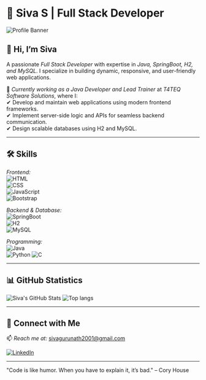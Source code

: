 # 🚀 Siva S | Full Stack Developer  

![Profile Banner](https://camo.githubusercontent.com/3492228fd9a698d24cbe02d7e013abc0fe70eebeda013e47dab443f61efe5013/68747470733a2f2f7777772e77696e677374656368736f6c7574696f6e732e636f6d2f77702d636f6e74656e742f75706c6f6164732f323032322f30332f66756c6c2d737461636b2d646576656c6f706d656e742e676966)  

## 👋 Hi, I’m Siva  
A passionate *Full Stack Developer* with expertise in *Java, SpringBoot, H2, and MySQL*. I specialize in building dynamic, responsive, and user-friendly web applications.  

💼 *Currently working as a Java Developer and Lead Trainer* at *T4TEQ Software Solutions*, where I:  
✔ Develop and maintain web applications using modern frontend frameworks.  
✔ Implement server-side logic and APIs for seamless backend communication.  
✔ Design scalable databases using H2 and MySQL.  

---

## 🛠 Skills  
*Frontend:*  
![HTML](https://img.shields.io/badge/HTML-E34F26?style=for-the-badge&logo=html5&logoColor=white)  
![CSS](https://img.shields.io/badge/CSS-1572B6?style=for-the-badge&logo=css3&logoColor=white)  
![JavaScript](https://img.shields.io/badge/JavaScript-F7DF1E?style=for-the-badge&logo=javascript&logoColor=black)  
![Bootstrap](https://img.shields.io/badge/Bootstrap-563D7C?style=for-the-badge&logo=bootstrap&logoColor=white)   

*Backend & Database:*  
![SpringBoot](https://img.shields.io/badge/SpringBoot-339933?style=for-the-badge&logo=springboot&logoColor=white)   
![H2](https://img.shields.io/badge/H2-47A248?style=for-the-badge&logo=h2&logoColor=white)  
![MySQL](https://img.shields.io/badge/MySQL-4479A1?style=for-the-badge&logo=mysql&logoColor=white)  

*Programming:*  
![Java](https://img.shields.io/badge/Java-339933?style=for-the-badge&logo=java&logoColor=white)  
![Python](https://img.shields.io/badge/Python-F24E1E?style=for-the-badge&logo=python&logoColor=white) 
![C](https://img.shields.io/badge/C-F24E1E?style=for-the-badge&logo=c&logoColor=white) 
 
---

## 📊 GitHub Statistics  

![Siva's GitHub Stats](https://github-readme-stats.vercel.app/api?username=siva-offi-1&show_icons=true&hide_title=true)
![Top langs](https://github-readme-stats.vercel.app/api/top-langs/?username=siva-offi-1&layout=compact&theme=radical) 

---

## 🤝 Connect with Me  
📫 *Reach me at:* sivagurunath2001@gmail.com

[![LinkedIn](https://img.shields.io/badge/LinkedIn-0A66C2?style=for-the-badge&logo=linkedin&logoColor=white)](https://linkedin.com/in/siva-s-3637b12a6) 

---

"Code is like humor. When you have to explain it, it’s bad." – Cory House
